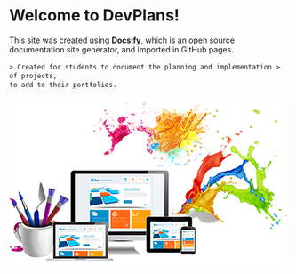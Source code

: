 # Welcome to DevPlans!

This site was created using [**Docsify**](https://docsify.js.org), which is an open source documentation site generator, and imported in GitHub pages. 

    > Created for students to document the planning and implementation > of projects,
    to add to their portfolios.

![Welcome to DevPlans](./images/cover.jpg)


